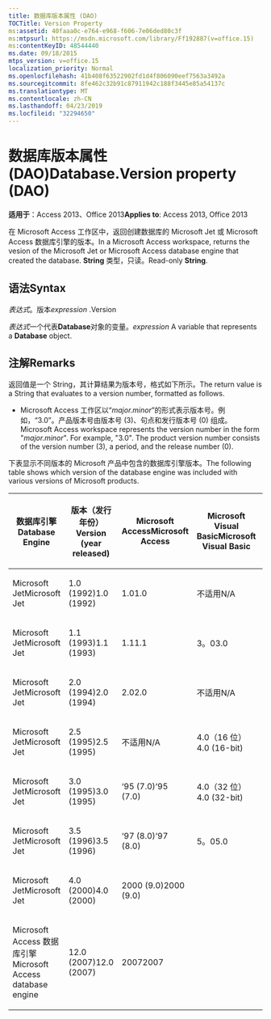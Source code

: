```yaml
---
title: 数据库版本属性 (DAO)
TOCTitle: Version Property
ms:assetid: 40faaa0c-e764-e968-f606-7e06ded80c3f
ms:mtpsurl: https://msdn.microsoft.com/library/Ff192887(v=office.15)
ms:contentKeyID: 48544440
ms.date: 09/18/2015
mtps_version: v=office.15
localization_priority: Normal
ms.openlocfilehash: 41b408f63522902fd1d4f806090eef7563a3492a
ms.sourcegitcommit: 8fe462c32b91c87911942c188f3445e85a54137c
ms.translationtype: MT
ms.contentlocale: zh-CN
ms.lasthandoff: 04/23/2019
ms.locfileid: "32294650"
---
```

# <a name="databaseversion-property-dao"></a><span data-ttu-id="c5b6b-102">数据库版本属性 (DAO)</span><span class="sxs-lookup"><span data-stu-id="c5b6b-102">Database.Version property (DAO)</span></span>

<span data-ttu-id="c5b6b-103">**适用于**：Access 2013、Office 2013</span><span class="sxs-lookup"><span data-stu-id="c5b6b-103">**Applies to**: Access 2013, Office 2013</span></span>

<span data-ttu-id="c5b6b-104">在 Microsoft Access 工作区中，返回创建数据库的 Microsoft Jet 或 Microsoft Access 数据库引擎的版本。</span><span class="sxs-lookup"><span data-stu-id="c5b6b-104">In a Microsoft Access workspace, returns the vesion of the Microsoft Jet or Microsoft Access database engine that created the database.</span></span> <span data-ttu-id="c5b6b-105">**String** 类型，只读。</span><span class="sxs-lookup"><span data-stu-id="c5b6b-105">Read-only **String**.</span></span>

## <a name="syntax"></a><span data-ttu-id="c5b6b-106">语法</span><span class="sxs-lookup"><span data-stu-id="c5b6b-106">Syntax</span></span>

<span data-ttu-id="c5b6b-107">*表达式*。版本</span><span class="sxs-lookup"><span data-stu-id="c5b6b-107">*expression* .Version</span></span>

<span data-ttu-id="c5b6b-108">*表达式*一个代表**Database**对象的变量。</span><span class="sxs-lookup"><span data-stu-id="c5b6b-108">*expression* A variable that represents a **Database** object.</span></span>

## <a name="remarks"></a><span data-ttu-id="c5b6b-109">注解</span><span class="sxs-lookup"><span data-stu-id="c5b6b-109">Remarks</span></span>

<span data-ttu-id="c5b6b-110">返回值是一个 String，其计算结果为版本号，格式如下所示。</span><span class="sxs-lookup"><span data-stu-id="c5b6b-110">The return value is a String that evaluates to a version number, formatted as follows.</span></span>

- <span data-ttu-id="c5b6b-p102">Microsoft Access 工作区以“*major.minor*”的形式表示版本号。例如，“3.0”。产品版本号由版本号 (3)、句点和发行版本号 (0) 组成。</span><span class="sxs-lookup"><span data-stu-id="c5b6b-p102">Microsoft Access workspace represents the version number in the form "*major.minor*". For example, "3.0". The product version number consists of the version number (3), a period, and the release number (0).</span></span>

<span data-ttu-id="c5b6b-114">下表显示不同版本的 Microsoft 产品中包含的数据库引擎版本。</span><span class="sxs-lookup"><span data-stu-id="c5b6b-114">The following table shows which version of the database engine was included with various versions of Microsoft products.</span></span>

<table style="width:100%;">
<colgroup>
<col style="width: 16%" />
<col style="width: 16%" />
<col style="width: 16%" />
<col style="width: 16%" />
<col style="width: 16%" />
<col style="width: 16%" />
</colgroup>
<thead>
<tr class="header">
<th><p><span data-ttu-id="c5b6b-115">数据库引擎</span><span class="sxs-lookup"><span data-stu-id="c5b6b-115">Database Engine</span></span></p></th>
<th><p><span data-ttu-id="c5b6b-116">版本（发行年份）</span><span class="sxs-lookup"><span data-stu-id="c5b6b-116">Version (year released)</span></span></p></th>
<th><p><span data-ttu-id="c5b6b-117">Microsoft Access</span><span class="sxs-lookup"><span data-stu-id="c5b6b-117">Microsoft Access</span></span></p></th>
<th><p><span data-ttu-id="c5b6b-118">Microsoft Visual Basic</span><span class="sxs-lookup"><span data-stu-id="c5b6b-118">Microsoft Visual Basic</span></span></p></th>
<th><p><span data-ttu-id="c5b6b-119">Microsoft Excel</span><span class="sxs-lookup"><span data-stu-id="c5b6b-119">Microsoft Excel</span></span></p></th>
<th><p><span data-ttu-id="c5b6b-120">Microsoft Visual C++</span><span class="sxs-lookup"><span data-stu-id="c5b6b-120">Microsoft Visual C++</span></span></p></th>
</tr>
</thead>
<tbody>
<tr class="odd">
<td><p><span data-ttu-id="c5b6b-121">Microsoft Jet</span><span class="sxs-lookup"><span data-stu-id="c5b6b-121">Microsoft Jet</span></span></p></td>
<td><p><span data-ttu-id="c5b6b-122">1.0 (1992)</span><span class="sxs-lookup"><span data-stu-id="c5b6b-122">1.0 (1992)</span></span></p></td>
<td><p><span data-ttu-id="c5b6b-123">1.0</span><span class="sxs-lookup"><span data-stu-id="c5b6b-123">1.0</span></span></p></td>
<td><p><span data-ttu-id="c5b6b-124">不适用</span><span class="sxs-lookup"><span data-stu-id="c5b6b-124">N/A</span></span></p></td>
<td><p><span data-ttu-id="c5b6b-125">不适用</span><span class="sxs-lookup"><span data-stu-id="c5b6b-125">N/A</span></span></p></td>
<td><p><span data-ttu-id="c5b6b-126">不适用</span><span class="sxs-lookup"><span data-stu-id="c5b6b-126">N/A</span></span></p></td>
</tr>
<tr class="even">
<td><p><span data-ttu-id="c5b6b-127">Microsoft Jet</span><span class="sxs-lookup"><span data-stu-id="c5b6b-127">Microsoft Jet</span></span></p></td>
<td><p><span data-ttu-id="c5b6b-128">1.1 (1993)</span><span class="sxs-lookup"><span data-stu-id="c5b6b-128">1.1 (1993)</span></span></p></td>
<td><p><span data-ttu-id="c5b6b-129">1.1</span><span class="sxs-lookup"><span data-stu-id="c5b6b-129">1.1</span></span></p></td>
<td><p><span data-ttu-id="c5b6b-130">3。0</span><span class="sxs-lookup"><span data-stu-id="c5b6b-130">3.0</span></span></p></td>
<td><p><span data-ttu-id="c5b6b-131">不适用</span><span class="sxs-lookup"><span data-stu-id="c5b6b-131">N/A</span></span></p></td>
<td><p><span data-ttu-id="c5b6b-132">不适用</span><span class="sxs-lookup"><span data-stu-id="c5b6b-132">N/A</span></span></p></td>
</tr>
<tr class="odd">
<td><p><span data-ttu-id="c5b6b-133">Microsoft Jet</span><span class="sxs-lookup"><span data-stu-id="c5b6b-133">Microsoft Jet</span></span></p></td>
<td><p><span data-ttu-id="c5b6b-134">2.0 (1994)</span><span class="sxs-lookup"><span data-stu-id="c5b6b-134">2.0 (1994)</span></span></p></td>
<td><p><span data-ttu-id="c5b6b-135">2.0</span><span class="sxs-lookup"><span data-stu-id="c5b6b-135">2.0</span></span></p></td>
<td><p><span data-ttu-id="c5b6b-136">不适用</span><span class="sxs-lookup"><span data-stu-id="c5b6b-136">N/A</span></span></p></td>
<td><p><span data-ttu-id="c5b6b-137">不适用</span><span class="sxs-lookup"><span data-stu-id="c5b6b-137">N/A</span></span></p></td>
<td><p><span data-ttu-id="c5b6b-138">不适用</span><span class="sxs-lookup"><span data-stu-id="c5b6b-138">N/A</span></span></p></td>
</tr>
<tr class="even">
<td><p><span data-ttu-id="c5b6b-139">Microsoft Jet</span><span class="sxs-lookup"><span data-stu-id="c5b6b-139">Microsoft Jet</span></span></p></td>
<td><p><span data-ttu-id="c5b6b-140">2.5 (1995)</span><span class="sxs-lookup"><span data-stu-id="c5b6b-140">2.5 (1995)</span></span></p></td>
<td><p><span data-ttu-id="c5b6b-141">不适用</span><span class="sxs-lookup"><span data-stu-id="c5b6b-141">N/A</span></span></p></td>
<td><p><span data-ttu-id="c5b6b-142">4.0（16 位）</span><span class="sxs-lookup"><span data-stu-id="c5b6b-142">4.0 (16-bit)</span></span></p></td>
<td><p><span data-ttu-id="c5b6b-143">不适用</span><span class="sxs-lookup"><span data-stu-id="c5b6b-143">N/A</span></span></p></td>
<td><p><span data-ttu-id="c5b6b-144">不适用</span><span class="sxs-lookup"><span data-stu-id="c5b6b-144">N/A</span></span></p></td>
</tr>
<tr class="odd">
<td><p><span data-ttu-id="c5b6b-145">Microsoft Jet</span><span class="sxs-lookup"><span data-stu-id="c5b6b-145">Microsoft Jet</span></span></p></td>
<td><p><span data-ttu-id="c5b6b-146">3.0 (1995)</span><span class="sxs-lookup"><span data-stu-id="c5b6b-146">3.0 (1995)</span></span></p></td>
<td><p><span data-ttu-id="c5b6b-147">‘95 (7.0)</span><span class="sxs-lookup"><span data-stu-id="c5b6b-147">‘95 (7.0)</span></span></p></td>
<td><p><span data-ttu-id="c5b6b-148">4.0（32 位）</span><span class="sxs-lookup"><span data-stu-id="c5b6b-148">4.0 (32-bit)</span></span></p></td>
<td><p><span data-ttu-id="c5b6b-149">‘95 (7.0)</span><span class="sxs-lookup"><span data-stu-id="c5b6b-149">‘95 (7.0)</span></span></p></td>
<td><p><span data-ttu-id="c5b6b-150">版</span><span class="sxs-lookup"><span data-stu-id="c5b6b-150">4.x</span></span></p></td>
</tr>
<tr class="even">
<td><p><span data-ttu-id="c5b6b-151">Microsoft Jet</span><span class="sxs-lookup"><span data-stu-id="c5b6b-151">Microsoft Jet</span></span></p></td>
<td><p><span data-ttu-id="c5b6b-152">3.5 (1996)</span><span class="sxs-lookup"><span data-stu-id="c5b6b-152">3.5 (1996)</span></span></p></td>
<td><p><span data-ttu-id="c5b6b-153">‘97 (8.0)</span><span class="sxs-lookup"><span data-stu-id="c5b6b-153">‘97 (8.0)</span></span></p></td>
<td><p><span data-ttu-id="c5b6b-154">5。0</span><span class="sxs-lookup"><span data-stu-id="c5b6b-154">5.0</span></span></p></td>
<td><p><span data-ttu-id="c5b6b-155">‘97 (8.0)</span><span class="sxs-lookup"><span data-stu-id="c5b6b-155">‘97 (8.0)</span></span></p></td>
<td><p><span data-ttu-id="c5b6b-156">5。0</span><span class="sxs-lookup"><span data-stu-id="c5b6b-156">5.0</span></span></p></td>
</tr>
<tr class="odd">
<td><p><span data-ttu-id="c5b6b-157">Microsoft Jet</span><span class="sxs-lookup"><span data-stu-id="c5b6b-157">Microsoft Jet</span></span></p></td>
<td><p><span data-ttu-id="c5b6b-158">4.0 (2000)</span><span class="sxs-lookup"><span data-stu-id="c5b6b-158">4.0 (2000)</span></span></p></td>
<td><p><span data-ttu-id="c5b6b-159">2000 (9.0)</span><span class="sxs-lookup"><span data-stu-id="c5b6b-159">2000 (9.0)</span></span></p></td>
<td><p></p></td>
<td><p><span data-ttu-id="c5b6b-160">2000 (9.0)</span><span class="sxs-lookup"><span data-stu-id="c5b6b-160">2000 (9.0)</span></span></p></td>
<td><p></p></td>
</tr>
<tr class="even">
<td><p><span data-ttu-id="c5b6b-161">Microsoft Access 数据库引擎</span><span class="sxs-lookup"><span data-stu-id="c5b6b-161">Microsoft Access database engine</span></span></p></td>
<td><p><span data-ttu-id="c5b6b-162">12.0 (2007)</span><span class="sxs-lookup"><span data-stu-id="c5b6b-162">12.0 (2007)</span></span></p></td>
<td><p><span data-ttu-id="c5b6b-163">2007</span><span class="sxs-lookup"><span data-stu-id="c5b6b-163">2007</span></span></p></td>
<td><p></p></td>
<td><p></p></td>
<td><p></p></td>
</tr>
</tbody>
</table>

